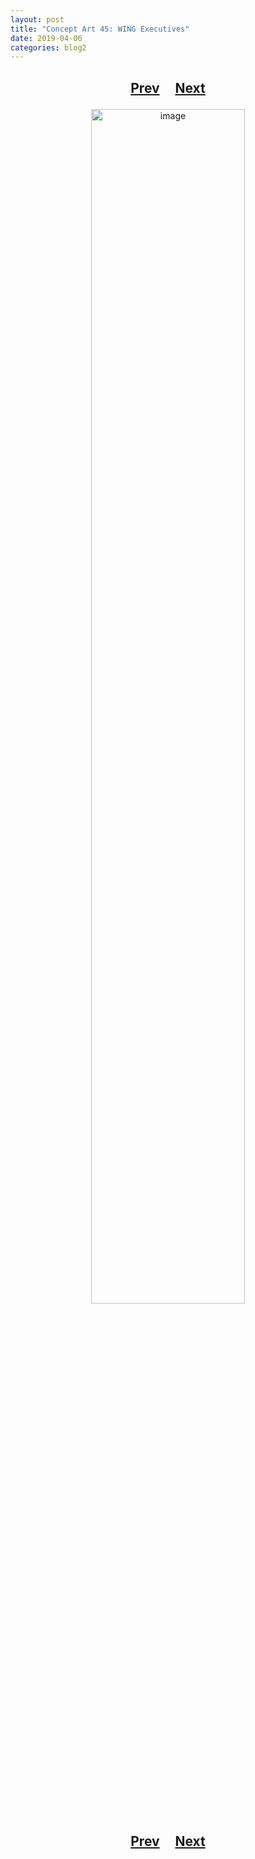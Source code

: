 ```yaml
---
layout: post
title: "Concept Art 45: WING Executives"
date: 2019-04-06
categories: blog2
---
```


<h2>
  <p style="text-align:center;">
    <a href="/wingsofthechorus/archive/2019/04/03/conceptart44">Prev</a>
    &nbsp;&nbsp;&nbsp;
    <a href="/wingsofthechorus/archive/2019/04/08/conceptart46">Next</a>
  </p>
</h2>

<p style="text-align:center;">
  <img src="/wingsofthechorus/images/conceptart/ca45.png" width="70%" alt="image"/>
</p>

<h2>
  <p style="text-align:center;">
    <a href="/wingsofthechorus/archive/2019/04/03/conceptart44">Prev</a>
    &nbsp;&nbsp;&nbsp;
    <a href="/wingsofthechorus/archive/2019/04/08/conceptart46">Next</a>
  </p>
</h2>
